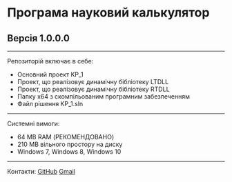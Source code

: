 # Програма науковий калькулятор
## Версія 1.0.0.0
---
Репозиторій включає в себе:
* Основний проект KP_1
* Проект, що реалізовує динамічну бібліотеку LTDLL 
* Проект, що реалізовує динамічну бібліотеку RTDLL
* Папку x64 з скомпільованим програмним забезпеченням
* Файл рішення KP_1.sln
---
Системні вимоги:
* 64 MB RAM (РЕКОМЕНДОВАНО)
* 210 MB вільного простору на диску
* Windows 7, Windows 8, Windows 10
---
Контакти:
[GitHub](https://github.com/Maksym-Ohiienko)
[Gmail](https://mail.google.com/mail/?view=cm&fs=1&to=4yrbantyt777@gmail.com)
